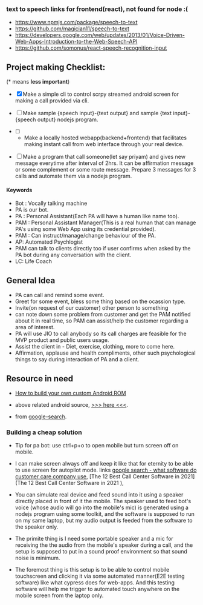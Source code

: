 
### text to speech links for frontend(react), not found for node :(

- https://www.npmjs.com/package/speech-to-text
- https://github.com/magician11/speech-to-text
- https://developers.google.com/web/updates/2013/01/Voice-Driven-Web-Apps-Introduction-to-the-Web-Speech-API
- https://github.com/somonus/react-speech-recognition-input


## Project making Checklist: 

(* means **less important**) 

- [x] Make a simple cli to control scrpy streamed android screen for making a call provided via cli.

- [ ] Make sample {speech input}-{text output} and sample {text input}-{speech output} nodejs program.

- [ ] * Make a locally hosted webapp(backend+frontend) that facilitates making instant call from web interface through your real device.

- [ ] Make a  program that call someone(let say priyam) and gives new message everytime after interval of 2hrs. It can be affirmation message or some complement or some route message. Prepare 3 messages for 3 calls and automate them via a nodejs program.


#### Keywords

- Bot : Vocally talking machine
- PA is our bot.
- PA : Personal Assistant(Each PA will have a human like name too).
- PAM : Personal Assistant Manager(This is a real human that can manage PA's using some Web App using its credential provided).
- PAM : Can instruct/manage/change behaviour of the PA.
- AP: Automated Psychlogist
- PAM can talk to clients directly too if user confirms when asked by the PA bot during any conversation with the client.
- LC: Life Coach

## General Idea

- PA can call and remind some event.
- Greet for some event, bless some thing based on the ocassion type.
- Invite(on request of our customer) other person to something
- can note down some problem from customer and get the PAM notified about it in real time, so PAM can assist/help the customer regarding a area of interest.
- PA will use JIO to call anybody so its call charges are feasible for the MVP product and public users usage.
- Assist the client in - Diet, exercise, clothing, more to come here.
- Affirmation, applause and health compliments, other such psychological things to say during interaction of PA and a client.

## Resource in need

- [How to build your own custom Android ROM](https://www.androidauthority.com/build-custom-android-rom-720453/#:~:text=Download%20and%20build%20Android%20from,and%20then%20read%20it%20again.)

- above related android source, [>>> here <<<](https://source.android.com/setup/build/requirements).

- from [google-search](https://www.google.com/search?newwindow=1&rlz=1C1CHBD_enIN917IN917&sxsrf=ALeKk03bkyPYTqRtX9prpp7lAPELTcck7A%3A1614008664965&ei=WNEzYN6zOsyCyAP6mayYAg&q=make+an+android+os&oq=make+an+android+os&gs_lcp=Cgdnd3Mtd2l6EAMyBggAEBYQHjIFCAAQhgMyBQgAEIYDMgUIABCGAzIFCAAQhgM6BwgAEEcQsAM6BwgjEOoCECc6BAgjECc6BAgAEEM6BQgAEJECOgUIABCxAzoECC4QQzoLCC4QsQMQxwEQowI6BwgAELEDEEM6CAgAELEDEIMBOgIIAFCK8IYBWOOMhwFg9o2HAWgCcAF4AIAB0gKIAd4akgEIMC4xOC4xLjGYAQCgAQGqAQdnd3Mtd2l6sAEKyAEIwAEB&sclient=gws-wiz&ved=0ahUKEwjev47p6v3uAhVMAXIKHfoMCyMQ4dUDCA0&uact=5).

### Building a cheap solution

- Tip for pa bot: use ctrl+p+o to open mobile but turn screen off on mobile.

- I can make screen always off and keep it like that for eternity to be able to use screen for autopilot mode.
  links [google search - what software do customer care company use](https://www.google.com/search?q=what+software+do+customer+care+use+to+manage+calls&rlz=1C1CHBD_enIN917IN917&oq=what+software+do+customer+care+use+to+manage+calls&aqs=chrome..69i57j33i160.21817j0j1&sourceid=chrome&ie=UTF-8), [The 12 Best Call Center Software in 2021](The 12 Best Call Center Software in 2021
  ),

- You can simulate real device and feed sound into it using a speaker directly placed in front of it the mobile. The speaker used to feed bot's voice (whose audio will go into the mobile's mic) is generated using a nodejs program using some toolkit, and the software is supposed to run on my same laptop, but my audio output is feeded from the software to the speaker only.

- The primite thing is I need some portable speaker and a mic for receiving the the audio from the mobile's speaker during a call, and the setup is supposed to put in a sound proof environment so that sound noise is minimum.

- The foremost thing is this setup is to be able to control mobile touchscreen and clicking it via some automated manner(E2E testing software) like what cypress does for web-apps. And this testing software will help me trigger to automated touch anywhere on the mobile screen from the laptop only.
